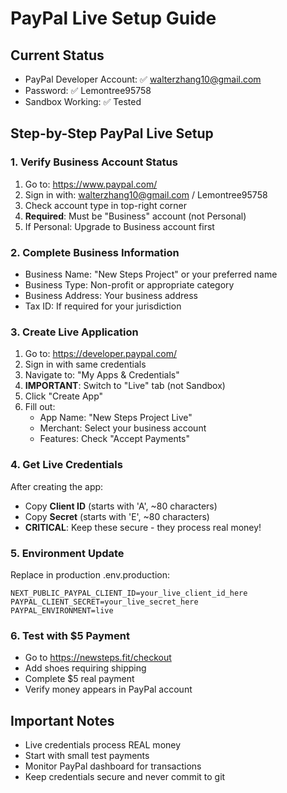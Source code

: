 # PayPal Live Setup Guide

## Current Status
- PayPal Developer Account: ✅ walterzhang10@gmail.com
- Password: ✅ Lemontree95758
- Sandbox Working: ✅ Tested

## Step-by-Step PayPal Live Setup

### 1. Verify Business Account Status
1. Go to: https://www.paypal.com/
2. Sign in with: walterzhang10@gmail.com / Lemontree95758
3. Check account type in top-right corner
4. **Required**: Must be "Business" account (not Personal)
5. If Personal: Upgrade to Business account first

### 2. Complete Business Information
- Business Name: "New Steps Project" or your preferred name
- Business Type: Non-profit or appropriate category
- Business Address: Your business address
- Tax ID: If required for your jurisdiction

### 3. Create Live Application
1. Go to: https://developer.paypal.com/
2. Sign in with same credentials
3. Navigate to: "My Apps & Credentials"
4. **IMPORTANT**: Switch to "Live" tab (not Sandbox)
5. Click "Create App"
6. Fill out:
   - App Name: "New Steps Project Live"
   - Merchant: Select your business account
   - Features: Check "Accept Payments"

### 4. Get Live Credentials
After creating the app:
- Copy **Client ID** (starts with 'A', ~80 characters)
- Copy **Secret** (starts with 'E', ~80 characters)
- **CRITICAL**: Keep these secure - they process real money!

### 5. Environment Update
Replace in production .env.production:
```
NEXT_PUBLIC_PAYPAL_CLIENT_ID=your_live_client_id_here
PAYPAL_CLIENT_SECRET=your_live_secret_here
PAYPAL_ENVIRONMENT=live
```

### 6. Test with $5 Payment
- Go to https://newsteps.fit/checkout
- Add shoes requiring shipping
- Complete $5 real payment
- Verify money appears in PayPal account

## Important Notes
- Live credentials process REAL money
- Start with small test payments
- Monitor PayPal dashboard for transactions
- Keep credentials secure and never commit to git


